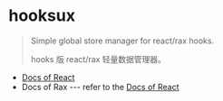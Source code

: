 # hooksux

> Simple global store manager for react/rax hooks.
>
> hooks 版 react/rax 轻量数据管理器。

* [Docs of React][path-of-docs-of-react]
* Docs of Rax --- refer to the [Docs of React][path-of-docs-of-react]

[path-of-docs-of-react]:https://github.com/ReAlign/hooksux/tree/master/packages/hooksux
